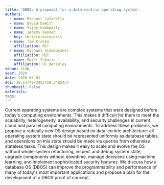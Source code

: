 ```yaml
---
title: 'DBOS: A proposal for a data-centric operating system'
authors:
  - name: Michael Cafarella
  - name: David DeWitt
  - name: Vijay Gadepally
  - name: Jeremy Kepner
  - key: christoskozyrakis
  - name: Tim Kraska
    affiliation: MIT
  - name: Michael Stonebraker
    affiliation: MIT
  - name: Matei Zaharia
    affiliation: UC Berkeley
venue: vldb
year: 2020
date: 2020-07-01
doi: 10.14778/3485450.3485454
thumbnail: False
materials:
tags:
---
```

Current operating systems are complex systems that were designed before today's computing environments. This makes it difficult for them to meet the scalability, heterogeneity, availability, and security challenges in current cloud and parallel computing environments. To address these problems, we propose a radically new OS design based on data-centric architecture: all operating system state should be represented uniformly as database tables, and operations on this state should be made via queries from otherwise stateless tasks. This design makes it easy to scale and evolve the OS without whole-system refactoring, inspect and debug system state, upgrade components without downtime, manage decisions using machine learning, and implement sophisticated security features. We discuss how a database OS (DBOS) can improve the programmability and performance of many of today's most important applications and propose a plan for the development of a DBOS proof of concept.
